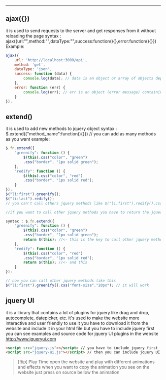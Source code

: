 ****
## ajax({})
it is used to send requests to the server and get responses from it without reloading the page
syntax : ajax({url:"",method:"",dataType:"",success:function(){},error:function(){}})
Example:
```javascript
ajax({
    url: 'http://localhost:3000/api',
    method: 'get',
    dataType: 'json',
    success: function (data) {
        console.log(data); // data is an object or array of objects depending on the response from the server
    },
    error: function (err) {
        console.log(err); // err is an object (error message) containing the error status code and error message respectively
    }
});
```
## extend()
it is used to add new methods to jquery object 
syntax : $.extend({"method_name":function(){}}) // you can add as many methods as you want
example:
```javascript
$.fn.extend({
    "greenify": function () {
        $(this).css("color", "green")
        .css("border", "1px solid green");
    },
    "redify": function () {
        $(this).css("color", "red")
        .css("border", "1px solid red");
    }
});
$("li:first").greenify();
$("li:last").redify();
// you can't call others jquery methods like $("li:first").redify().css("color","green") because it is not a jquery object but a DOM object (ركز مين بينادي)

//if you want to call other jquery methods you have to return the jquery object

syntax : $.fn.extend({
    "greenify": function () {
        $(this).css("color", "green")
        .css("border", "1px solid green");
        return $(this); //<- this is the key to call other jquery methods
    },
    "redify": function () {
        $(this).css("color", "red")
        .css("border", "1px solid red");
        return $(this); //<- and this
    }
});

// now you can call other jquery methods like this
$("li:first").greenify().css("font-size","20px"); // it will work
```
## jquery UI
it is a library that contains a lot of plugins for jquery like drag and drop, autocomplete, datepicker, etc.
it's used to make the website more interactive and user friendly
to use it you have to download it from the website and include it in your html file
but you have to include jquery first
you can see examples and source code for jquery UI plugins in the website http://www.jqueryui.com
```html
<script src="jquery.js"></script> // you have to include jquery first
<script src="jquery-ui.js"></script> // then you can include jquery UI
```

 > [!tip] Play Time
 > open the website and play with different animations and effects 
 > when you want to copy the animation you see on the website just press on source bellow the animation